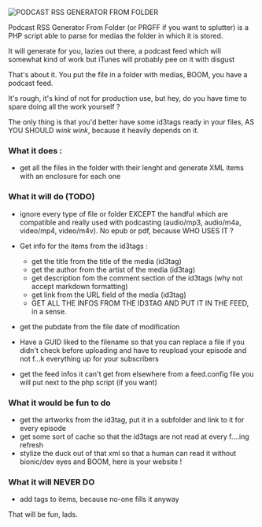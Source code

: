 ![PODCAST RSS GENERATOR FROM FOLDER](https://i.imgur.com/syxpHj7.jpg)

Podcast RSS Generator From Folder (or PRGFF if you want to splutter) is a PHP script able to parse for medias the folder in which it is stored.

It will generate for you, lazies out there, a podcast feed which will somewhat kind of work but iTunes will probably pee on it with disgust

That's about it.
You put the file in a folder with medias, BOOM, you have a podcast feed.

It's rough, it's kind of not for production use, but hey, do you have time to spare doing all the work yourself ?

The only thing is that you'd better have some id3tags ready in your files, AS YOU SHOULD *wink wink*, because it heavily depends on it.

### What it does :
- get all the files in the folder with their lenght and generate XML items with an enclosure for each one

### What it will do (TODO)
- ignore every type of file or folder EXCEPT the handful which are compatible and really used with podcasting (audio/mp3, audio/m4a, video/mp4, video/m4v). No epub or pdf, because WHO USES IT ?

- Get info for the items from the id3tags :
   - get the title from the title of the media (id3tag)
   - get the author from the artist of the media (id3tag)
   - get description fom the comment section of the id3tags (why not accept markdown formatting)
   - get link from the URL field of the media (id3tag)
   - GET ALL THE INFOS FROM THE ID3TAG AND PUT IT IN THE FEED, in a sense.

- get the pubdate from the file date of modification
- Have a GUID liked to the filename so that you can replace a file if you didn't check before uploading and have to reupload your episode and not f...k everything up for your subscribers 
- get the feed infos it can't get from elsewhere from a feed.config file you will put next to the php script (if you want)

### What it would be fun to do
- get the artworks from the id3tag, put it in a subfolder and link to it for every episode
- get some sort of cache so that the id3tags are not read at every f....ing refresh
- stylize the duck out of that xml so that a human can read it without bionic/dev eyes and BOOM, here is your website !

### What it will NEVER DO
- add tags to items, because no-one fills it anyway


That will be fun, lads.

